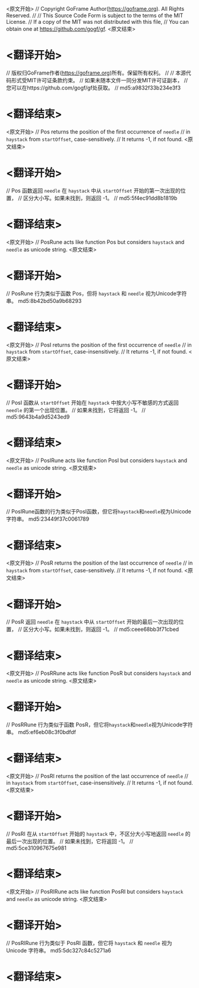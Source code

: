 
<原文开始>
// Copyright GoFrame Author(https://goframe.org). All Rights Reserved.
//
// This Source Code Form is subject to the terms of the MIT License.
// If a copy of the MIT was not distributed with this file,
// You can obtain one at https://github.com/gogf/gf.
<原文结束>

# <翻译开始>
// 版权归GoFrame作者(https://goframe.org)所有。保留所有权利。
//
// 本源代码形式受MIT许可证条款约束。
// 如果未随本文件一同分发MIT许可证副本，
// 您可以在https://github.com/gogf/gf处获取。
// md5:a9832f33b234e3f3
# <翻译结束>


<原文开始>
// Pos returns the position of the first occurrence of `needle`
// in `haystack` from `startOffset`, case-sensitively.
// It returns -1, if not found.
<原文结束>

# <翻译开始>
// Pos 函数返回 `needle` 在 `haystack` 中从 `startOffset` 开始的第一次出现的位置，
// 区分大小写。如果未找到，则返回 -1。
// md5:5f4ec91dd8b1819b
# <翻译结束>


<原文开始>
// PosRune acts like function Pos but considers `haystack` and `needle` as unicode string.
<原文结束>

# <翻译开始>
// PosRune 行为类似于函数 Pos，但将 `haystack` 和 `needle` 视为Unicode字符串。 md5:8b42bd50a9b68293
# <翻译结束>


<原文开始>
// PosI returns the position of the first occurrence of `needle`
// in `haystack` from `startOffset`, case-insensitively.
// It returns -1, if not found.
<原文结束>

# <翻译开始>
// PosI 函数从 `startOffset` 开始在 `haystack` 中按大小写不敏感的方式返回 `needle` 的第一个出现位置。
// 如果未找到，它将返回 -1。
// md5:9643b4a9d5243ed9
# <翻译结束>


<原文开始>
// PosIRune acts like function PosI but considers `haystack` and `needle` as unicode string.
<原文结束>

# <翻译开始>
// PosIRune函数的行为类似于PosI函数，但它将`haystack`和`needle`视为Unicode字符串。 md5:23449f37c0061789
# <翻译结束>


<原文开始>
// PosR returns the position of the last occurrence of `needle`
// in `haystack` from `startOffset`, case-sensitively.
// It returns -1, if not found.
<原文结束>

# <翻译开始>
// PosR 返回 `needle` 在 `haystack` 中从 `startOffset` 开始的最后一次出现的位置，
// 区分大小写。如果未找到，则返回 -1。
// md5:ceee68bb3f71cbed
# <翻译结束>


<原文开始>
// PosRRune acts like function PosR but considers `haystack` and `needle` as unicode string.
<原文结束>

# <翻译开始>
// PosRRune 行为类似于函数 PosR，但它将`haystack`和`needle`视为Unicode字符串。 md5:ef6eb08c3f0bdfdf
# <翻译结束>


<原文开始>
// PosRI returns the position of the last occurrence of `needle`
// in `haystack` from `startOffset`, case-insensitively.
// It returns -1, if not found.
<原文结束>

# <翻译开始>
// PosRI 在从 `startOffset` 开始的 `haystack` 中，不区分大小写地返回 `needle` 的最后一次出现的位置。
// 如果未找到，它将返回 -1。
// md5:5ce310967675e981
# <翻译结束>


<原文开始>
// PosRIRune acts like function PosRI but considers `haystack` and `needle` as unicode string.
<原文结束>

# <翻译开始>
// PosRIRune 行为类似于 PosRI 函数，但它将 `haystack` 和 `needle` 视为 Unicode 字符串。 md5:5dc327c84c5271a6
# <翻译结束>

